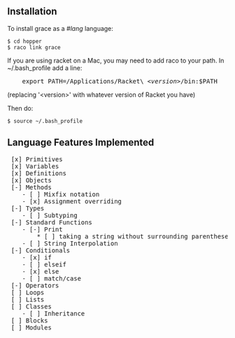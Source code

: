 ## Installation

To install grace as a *#lang* language:

    $ cd hopper
    $ raco link grace

If you are using racket on a Mac, you may need to add raco to your path.
In ~/.bash_profile add a line:

<pre>
    export PATH=/Applications/Racket\ <em>&lt;version&gt;</em>/bin:$PATH
</pre>
    
(replacing '\<version\>' with whatever version of Racket you have)

Then do:

    $ source ~/.bash_profile
    
## Language Features Implemented

<pre>
 [x] Primitives
 [x] Variables
 [x] Definitions
 [x] Objects
 [-] Methods
    - [ ] Mixfix notation
    - [x] Assignment overriding
 [-] Types
    - [ ] Subtyping
 [-] Standard Functions
    - [-] Print
        * [ ] taking a string without surrounding parentheses
    - [ ] String Interpolation
 [-] Conditionals
    - [x] if
    - [ ] elseif
    - [x] else
    - [ ] match/case
 [-] Operators
 [ ] Loops
 [ ] Lists
 [ ] Classes
    - [ ] Inheritance
 [ ] Blocks
 [ ] Modules
</pre>
